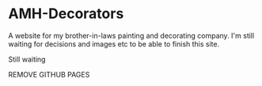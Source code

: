 # AMH-Decorators

A website for my brother-in-laws painting and decorating company.
I'm still waiting for decisions and images etc to be able to finish this site.

Still waiting

REMOVE GITHUB PAGES
